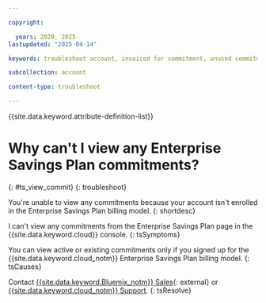 ```yaml
---

copyright:

  years: 2020, 2025
lastupdated: "2025-04-14"

keywords: troubleshoot account, invoiced for commitment, unused commitment, commitment bill

subcollection: account

content-type: troubleshoot

---
```


{{site.data.keyword.attribute-definition-list}}

# Why can't I view any Enterprise Savings Plan commitments?
{: #ts_view_commit}
{: troubleshoot}

You're unable to view any commitments because your account isn't enrolled in the Enterprise Savings Plan billing model.
{: shortdesc}

I can't view any commitments from the Enterprise Savings Plan page in the {{site.data.keyword.cloud}} console.
{: tsSymptoms}

You can view active or existing commitments only if you signed up for the {{site.data.keyword.cloud_notm}} Enterprise Savings Plan billing model.
{: tsCauses}

Contact [{{site.data.keyword.Bluemix_notm}} Sales](https://www.ibm.com/cloud?contactmodule){: external} or [{{site.data.keyword.cloud_notm}} Support](https://cloud.ibm.com/unifiedsupport/supportcenter).
{: tsResolve}
